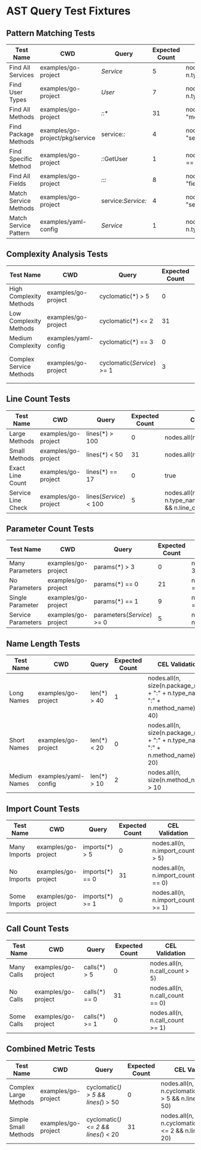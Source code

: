 # AST Query Test Fixtures

## Pattern Matching Tests

| Test Name | CWD | Query | Expected Count | CEL Validation |
|-----------|-----|-------|----------------|----------------|
| Find All Services | examples/go-project | *Service* | 5 | nodes.all(n, n.type_name.endsWith("Service") || n.method_name.contains("Service")) |
| Find User Types | examples/go-project | *User* | 7 | nodes.all(n, n.type_name.contains("User") || n.method_name.contains("User")) |
| Find All Methods | examples/go-project | *:*:* | 31 | nodes.all(n, n.node_type == "method") |
| Find Package Methods | examples/go-project/pkg/service | service:*:* | 4 | nodes.all(n, n.package_name == "service") |
| Find Specific Method | examples/go-project | *:*:GetUser | 1 | nodes.exists(n, n.method_name == "GetUser") |
| Find All Fields | examples/go-project | *:*:*:* | 8 | nodes.all(n, n.node_type == "field") |
| Match Service Methods | examples/go-project | service:*Service:* | 4 | nodes.all(n, n.package_name == "service") |
| Match Service Pattern | examples/yaml-config | *Service* | 1 | nodes.all(n, n.type_name.contains("Service")) |

## Complexity Analysis Tests

| Test Name | CWD | Query | Expected Count | CEL Validation |
|-----------|-----|-------|----------------|----------------|
| High Complexity Methods | examples/go-project | cyclomatic(*) > 5 | 0 | nodes.all(n, n.cyclomatic_complexity > 5) |
| Low Complexity Methods | examples/go-project | cyclomatic(*) <= 2 | 31 | nodes.all(n, n.cyclomatic_complexity <= 2) |
| Medium Complexity | examples/yaml-config | cyclomatic(*) == 3 | 0 | nodes.all(n, n.cyclomatic_complexity == 3) |
| Complex Service Methods | examples/go-project | cyclomatic(*Service*) >= 1 | 3 | nodes.all(n, n.type_name.contains("Service") && n.cyclomatic_complexity >= 1) |

## Line Count Tests

| Test Name | CWD | Query | Expected Count | CEL Validation |
|-----------|-----|-------|----------------|----------------|
| Large Methods | examples/go-project | lines(*) > 100 | 0 | nodes.all(n, n.line_count > 100) |
| Small Methods | examples/go-project | lines(*) < 50 | 31 | nodes.all(n, n.line_count < 50) |
| Exact Line Count | examples/go-project | lines(*) == 17 | 0 | true |
| Service Line Check | examples/go-project | lines(*Service*) < 100 | 5 | nodes.all(n, n.type_name.contains("Service") && n.line_count < 100) |

## Parameter Count Tests

| Test Name | CWD | Query | Expected Count | CEL Validation |
|-----------|-----|-------|----------------|----------------|
| Many Parameters | examples/go-project | params(*) > 3 | 0 | nodes.all(n, n.parameter_count > 3) |
| No Parameters | examples/go-project | params(*) == 0 | 21 | nodes.all(n, n.parameter_count == 0) |
| Single Parameter | examples/go-project | params(*) == 1 | 9 | nodes.all(n, n.parameter_count == 1) |
| Service Parameters | examples/go-project | parameters(*Service*) >= 0 | 5 | nodes.all(n, n.type_name.contains("Service")) |

## Name Length Tests

| Test Name | CWD | Query | Expected Count | CEL Validation |
|-----------|-----|-------|----------------|----------------|
| Long Names | examples/go-project | len(*) > 40 | 1 | nodes.all(n, size(n.package_name + ":" + n.type_name + ":" + n.method_name) > 40) |
| Short Names | examples/go-project | len(*) < 20 | 0 | nodes.all(n, size(n.package_name + ":" + n.type_name + ":" + n.method_name) < 20) |
| Medium Names | examples/yaml-config | len(*) > 10 | 2 | nodes.all(n, size(n.method_name) > 10 || size(n.type_name) > 10) |

## Import Count Tests

| Test Name | CWD | Query | Expected Count | CEL Validation |
|-----------|-----|-------|----------------|----------------|
| Many Imports | examples/go-project | imports(*) > 5 | 0 | nodes.all(n, n.import_count > 5) |
| No Imports | examples/go-project | imports(*) == 0 | 31 | nodes.all(n, n.import_count == 0) |
| Some Imports | examples/go-project | imports(*) >= 1 | 0 | nodes.all(n, n.import_count >= 1) |

## Call Count Tests

| Test Name | CWD | Query | Expected Count | CEL Validation |
|-----------|-----|-------|----------------|----------------|
| Many Calls | examples/go-project | calls(*) > 5 | 0 | nodes.all(n, n.call_count > 5) |
| No Calls | examples/go-project | calls(*) == 0 | 31 | nodes.all(n, n.call_count == 0) |
| Some Calls | examples/go-project | calls(*) >= 1 | 0 | nodes.all(n, n.call_count >= 1) |

## Combined Metric Tests

| Test Name | CWD | Query | Expected Count | CEL Validation |
|-----------|-----|-------|----------------|----------------|
| Complex Large Methods | examples/go-project | cyclomatic(*) > 5 && lines(*) > 50 | 0 | nodes.all(n, n.cyclomatic_complexity > 5 && n.line_count > 50) |
| Simple Small Methods | examples/go-project | cyclomatic(*) <= 2 && lines(*) < 20 | 31 | nodes.all(n, n.cyclomatic_complexity <= 2 && n.line_count < 20) |